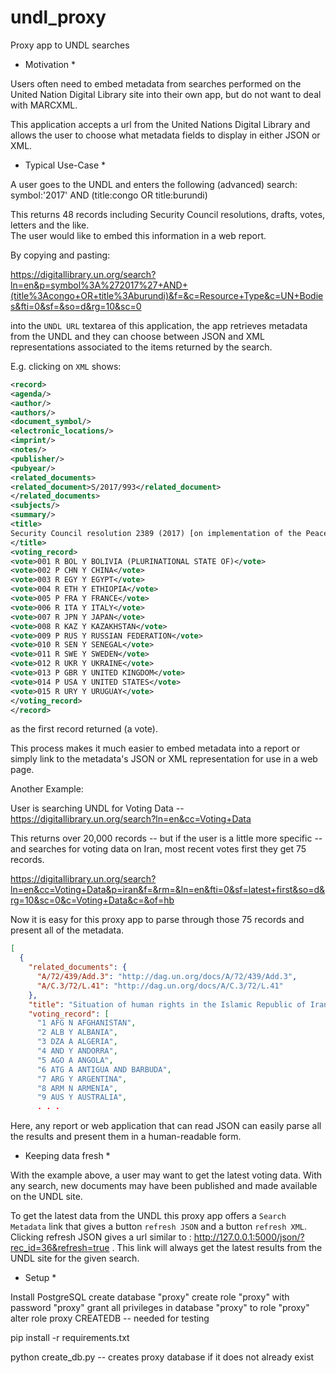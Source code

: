 # undl_proxy
Proxy app to UNDL searches

* Motivation *

Users often need to embed metadata from searches performed on the 
United Nation Digital Library site into their own app, but do
not want to deal with MARCXML.

This application accepts a url from the United Nations Digital
Library and allows the user to choose what metadata fields to
display in either JSON or XML.

* Typical Use-Case *

A user goes to the UNDL and enters the following (advanced) search:
symbol:'2017' AND (title:congo OR title:burundi)

This returns 48 records including Security Council resolutions, drafts, votes, letters and the like.  
The user would like to embed this information in a web report.

By copying and pasting:

https://digitallibrary.un.org/search?ln=en&p=symbol%3A%272017%27+AND+(title%3Acongo+OR+title%3Aburundi)&f=&c=Resource+Type&c=UN+Bodies&fti=0&sf=&so=d&rg=10&sc=0

into the `UNDL URL` textarea of this application, the app retrieves metadata from the UNDL and 
they can choose between JSON and XML representations associated to the items returned by
the search.

E.g. clicking on `XML` shows: 

```xml
<record>
<agenda/>
<author/>
<authors/>
<document_symbol/>
<electronic_locations/>
<imprint/>
<notes/>
<publisher/>
<pubyear/>
<related_documents>
<related_document>S/2017/993</related_document>
</related_documents>
<subjects/>
<summary/>
<title>
Security Council resolution 2389 (2017) [on implementation of the Peace, Security and Cooperation Framework for the Democratic Republic of the Congo and the Region]
</title>
<voting_record>
<vote>001 R BOL Y BOLIVIA (PLURINATIONAL STATE OF)</vote>
<vote>002 P CHN Y CHINA</vote>
<vote>003 R EGY Y EGYPT</vote>
<vote>004 R ETH Y ETHIOPIA</vote>
<vote>005 P FRA Y FRANCE</vote>
<vote>006 R ITA Y ITALY</vote>
<vote>007 R JPN Y JAPAN</vote>
<vote>008 R KAZ Y KAZAKHSTAN</vote>
<vote>009 P RUS Y RUSSIAN FEDERATION</vote>
<vote>010 R SEN Y SENEGAL</vote>
<vote>011 R SWE Y SWEDEN</vote>
<vote>012 R UKR Y UKRAINE</vote>
<vote>013 P GBR Y UNITED KINGDOM</vote>
<vote>014 P USA Y UNITED STATES</vote>
<vote>015 R URY Y URUGUAY</vote>
</voting_record>
</record>
```

as the first record returned (a vote).

This process makes it much easier to embed metadata into a report or simply link to the metadata's JSON
or XML representation for use in a web page.

Another Example:

User is searching UNDL for Voting Data -- https://digitallibrary.un.org/search?ln=en&cc=Voting+Data

This returns over 20,000 records -- but if the user is a little more specific -- and searches for 
voting data on Iran, most recent votes first they get 75 records.

https://digitallibrary.un.org/search?ln=en&cc=Voting+Data&p=iran&f=&rm=&ln=en&fti=0&sf=latest+first&so=d&rg=10&sc=0&c=Voting+Data&c=&of=hb

Now it is easy for this proxy app to parse through those 75 records and present all of the 
metadata.

```json
[
  {
    "related_documents": {
      "A/72/439/Add.3": "http://dag.un.org/docs/A/72/439/Add.3",
      "A/C.3/72/L.41": "http://dag.un.org/docs/A/C.3/72/L.41"
    },
    "title": "Situation of human rights in the Islamic Republic of Iran : resolution /",
    "voting_record": [
      "1 AFG N AFGHANISTAN",
      "2 ALB Y ALBANIA",
      "3 DZA A ALGERIA",
      "4 AND Y ANDORRA",
      "5 AGO A ANGOLA",
      "6 ATG A ANTIGUA AND BARBUDA",
      "7 ARG Y ARGENTINA",
      "8 ARM N ARMENIA",
      "9 AUS Y AUSTRALIA",
      . . .
```
Here, any report or web application that can read JSON can easily parse all the results and 
present them in a human-readable form.


* Keeping data fresh *

With the example above, a user may want to get the latest voting data.  With any search, 
new documents may have been published and made available on the UNDL site.

To get the latest data from the UNDL this proxy app offers a `Search Metadata` link that gives
a button `refresh JSON` and a button `refresh XML`.  Clicking refresh JSON gives a 
url similar to : http://127.0.0.1:5000/json/?rec_id=36&refresh=true . This
link will always get the latest results from the UNDL site for the given search.


* Setup *

Install PostgreSQL
create database "proxy"
create role "proxy" with password "proxy"
grant all privileges in database "proxy" to role "proxy"
alter role proxy CREATEDB -- needed for testing

pip install -r requirements.txt

python create_db.py -- creates proxy database if it does not already exist

